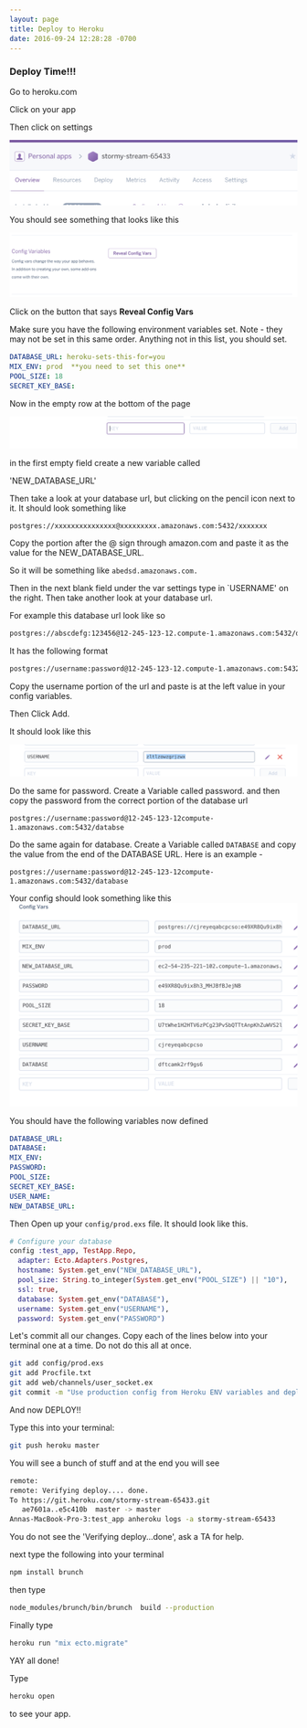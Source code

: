 ```yaml
---
layout: page
title: Deploy to Heroku
date: 2016-09-24 12:28:28 -0700
---
```


### Deploy Time!!!

Go to heroku.com

Click on your app


Then click on settings


![heroku app interface](/assets/heroku-app-interface.png)

You should see something that looks like this

![heroku config vars](/assets/reveal-heroku-config-vars.png)

Click on the button that says **Reveal Config Vars**

Make sure you have the following environment variables set.
Note - they may not be set in this same order. Anything not
in this list, you should set.

```yaml
DATABASE_URL: heroku-sets-this-for=you
MIX_ENV: prod  **you need to set this one**
POOL_SIZE: 18
SECRET_KEY_BASE:
```

Now in the empty row at the bottom of the page

![empty heroku config var](/assets/empty-heroku-config-var1.png)

in the first empty field create a new variable called

'NEW_DATABASE_URL'

Then take a look at your database url, but clicking on the pencil icon next to it. It should look something like

```shell
postgres://xxxxxxxxxxxxxxx@xxxxxxxxx.amazonaws.com:5432/xxxxxxx
```

Copy the portion after the @ sign through amazon.com and paste it as the value for the NEW_DATABASE_URL.

So it will be something like `abedsd.amazonaws.com.`

Then in the next blank field under the var settings type in `USERNAME' on the right. Then take another look at your database url.

For example this database url look like so

```html
postgres://abscdefg:123456@12-245-123-12.compute-1.amazonaws.com:5432/d51oep5q7b7bbi
```
It has the following format

```html
postgres://username:password@12-245-123-12.compute-1.amazonaws.com:5432/databse
```

Copy the username portion of the url and paste is at the left value in your config variables.

Then Click Add.

It should look like this

![heroku-database-username](/assets/heroku-db-username.png)

Do the same for password. Create a Variable called password. and then copy the password from the correct portion of the database url
```
postgres://username:password@12-245-123-12compute-1.amazonaws.com:5432/databse
```

Do the same again for database. Create a Variable called `DATABASE` and copy the value from the end of the DATABASE URL. Here is an example -
```
postgres://username:password@12-245-123-12compute-1.amazonaws.com:5432/database
```

Your config should look something like this
![heroku config](/assets/heroku-config1.png)

You should have the following variables now defined

```yaml
DATABASE_URL:
DATABASE:
MIX_ENV:
PASSWORD:
POOL_SIZE:
SECRET_KEY_BASE:
USER_NAME:
NEW_DATABSE_URL:
```

Then Open up your `config/prod.exs` file. It should look like this.

```elixir
# Configure your database
config :test_app, TestApp.Repo,
  adapter: Ecto.Adapters.Postgres,
  hostname: System.get_env("NEW_DATABASE_URL"),
  pool_size: String.to_integer(System.get_env("POOL_SIZE") || "10"),
  ssl: true,
  database: System.get_env("DATABASE"),
  username: System.get_env("USERNAME"),
  password: System.get_env("PASSWORD")
```
Let's commit all our changes. Copy each of the lines below into your terminal one at a time. Do not do this all at once.

```bash
git add config/prod.exs
git add Procfile.txt
git add web/channels/user_socket.ex
git commit -m "Use production config from Heroku ENV variables and deploy environment"
```

And now DEPLOY!!

Type this into your terminal:

```bash
git push heroku master
```

You will see a bunch of stuff and at the end you will see

```bash
remote:
remote: Verifying deploy.... done.
To https://git.heroku.com/stormy-stream-65433.git
   ae7601a..e5c410b  master -> master
Annas-MacBook-Pro-3:test_app anheroku logs -a stormy-stream-65433
```

You do not see the 'Verifying deploy...done', ask a TA for help.


next type the following into your terminal

```bash
npm install brunch
```

then type

```bash
node_modules/brunch/bin/brunch  build --production

```

Finally type



```bash
heroku run "mix ecto.migrate"
```

YAY all done!

Type

```bash
heroku open
```
to see your app.
